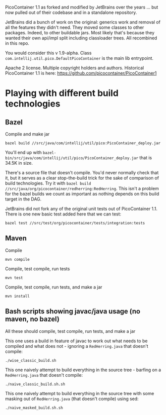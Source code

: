 PicoContainer 1.1 as forked and modified by JetBrains over the years ... but now pulled out of their codebase and in a standalone repository.

JetBrains did a bunch of work on the original: generics work and removal of all the features they didn't need.  They moved some classes to other packages. Indeed, to other buildable jars. Most likely that's because they wanted their own
api/impl split including classloader trees.  All recombined in this repo.


You would consider this v 1.9-alpha. Class `com.intellij.util.pico.DefaultPicoContainer` is the main lib entrypoint.

Apache 2 license. Multiple copyright holders and authors. Historical PicoContainer 1.1 is here: https://github.com/picocontainer/PicoContainer1

# Playing with different build technologies

## Bazel

Compile and make jar

```
bazel build //src/java/com/intellij/util/pico:PicoContainer_deploy.jar
```

You'll end up with `bazel-bin/src/java/com/intellij/util/pico/PicoContainer_deploy.jar` that is 34.5K in size.

There's a source file that doesn't compile. You'd never normally check that it, but it serves as a clear stop-the-build 
trick for the sake of comparison of build technologies.  Try it with `bazel build //src/java/org/picocontainer/redherring:RedHerring`. 
This isn't a problem for the bazel builds we count as important as nothing depends on this build target in the DAG.

JetBrains did not fork any of the original unit tests out of PicoContainer 1.1. There is one new basic test added here that we can test:

```
bazel test //src/test/org/picocontainer/tests/integration:tests
```

## Maven

Compile

```
mvn compile 
```

Compile, test compile, run tests

```
mvn test
```

Compile, test compile, run tests, and make a jar

```
mvn install 
```

## Bash scripts showing javac/java usage (no maven, no bazel)

All these should compile, test compile, run tests, and make a jar

This one uses a build in feature of javac to work out what needs to be compiled and what does not - ignoring a `RedHerring.java` that doesn't compile:

```
./wise_classic_build.sh
```

This one naively attempt to build everything in the source tree - barfing on a `RedHerring.java` that doesn't compile:

```
./naive_classic_build.sh.sh
```

This one naively attempt to build everything in the source tree with some masking out of `RedHerring.java` (that doesn't compile) using sed:

```
./naive_masked_build.sh.sh
```
